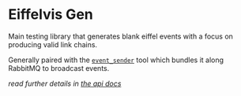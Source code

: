 # Eiffelvis Gen

Main testing library that generates blank eiffel events with a focus on producing valid link chains.

Generally paired with the [`event_sender`]() tool which bundles it along RabbitMQ to broadcast events.

*read further details in [the api docs](https://itjustworkstm.github.io/EiffelVis/docs/eiffelvis_gen/index.html)*